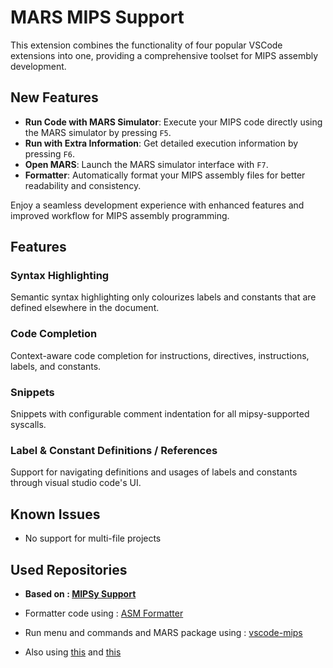 # MARS MIPS Support

This extension combines the functionality of four popular VSCode extensions into one, providing a comprehensive toolset for MIPS assembly development.

## New Features

- **Run Code with MARS Simulator**: Execute your MIPS code directly using the MARS simulator by pressing `F5`.
- **Run with Extra Information**: Get detailed execution information by pressing `F6`.
- **Open MARS**: Launch the MARS simulator interface with `F7`.
- **Formatter**: Automatically format your MIPS assembly files for better readability and consistency.

Enjoy a seamless development experience with enhanced features and improved workflow for MIPS assembly programming.

## Features
### Syntax Highlighting
Semantic syntax highlighting only colourizes labels and constants that are defined elsewhere in the document.

### Code Completion
Context-aware code completion for instructions, directives, instructions, labels, and constants.

### Snippets
Snippets with configurable comment indentation for all mipsy-supported syscalls.

### Label & Constant Definitions / References
Support for navigating definitions and usages of labels and constants through visual studio code's UI.

## Known Issues
- No support for multi-file projects

## Used Repositories

- **Based on : [MIPSy Support](https://github.com/Bahnschrift/vscode-mipsy-support)**

- Formatter code using : [ASM Formatter](https://github.com/AngaBlue/asm-formatter)

- Run menu and commands and MARS package using : [vscode-mips](https://github.com/triciopo/vscode-mips)

- Also using [this](https://github.com/duskmoon314/vscode-mips-mars) and [this](https://github.com/Cheuring/mpis-lauguage-support)